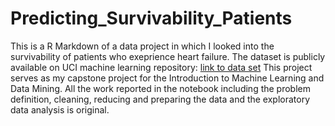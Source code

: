 # Predicting_Survivability_Patients
This is a R Markdown of a data project in which I looked into the survivability of patients who exeprience heart failure. 
The dataset is publicly available on UCI machine learning repository: [link to data set](http://archive.ics.uci.edu/ml/datasets/Heart+failure+clinical+records)
This project serves as my capstone project for the Introduction to Machine Learning and Data Mining.
All the work reported in the notebook including the problem definition, cleaning, reducing and preparing the data and the exploratory data analysis is original.

